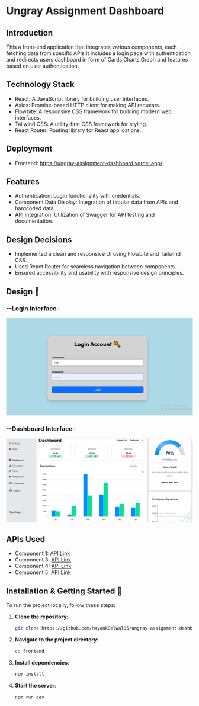# Ungray Assignment Dashboard

## Introduction
This a front-end application that integrates various components, each fetching data from specific APIs.It includes a login page with authentication and redirects users dashboard in form of Cards,Charts,Graph and features based on user authentication.


## Technology Stack
- React: A JavaScript library for building user interfaces.
- Axios: Promise-based HTTP client for making API requests.
- Flowbite: A responsive CSS framework for building modern web interfaces.
- Tailwind CSS: A utility-first CSS framework for styling.
- React Router: Routing library for React applications.


## Deployment

- Frontend: https://ungray-assignment-dashboard.vercel.app/  


## Features
- Authentication: Login functionality with credentials.
- Component Data Display: Integration of tabular data from APIs and hardcoded data.
- API Integration: Utilization of Swagger for API testing and documentation.

## Design Decisions
- Implemented a clean and responsive UI using Flowbite and Tailwind CSS.
- Used React Router for seamless navigation between components.
- Ensured accessibility and usability with responsive design principles.

## Design 🎨

### --Login Interface-

![alt text](<frontend/src/assests/Screenshot 2024-07-18 211856.png>)

### --Dashboard Interface-

![alt text](frontend/src/assests/2121.png)

## APIs Used
- Component 1: [API Link](http://ec2-3-83-254-115.compute-1.amazonaws.com:8020/sample_assignment_api_1/)
- Component 3: [API Link](http://ec2-3-83-254-115.compute-1.amazonaws.com:8020/sample_assignment_api_3/)
- Component 4: [API Link](http://ec2-3-83-254-115.compute-1.amazonaws.com:8020/sample_assignment_api_4/)
- Component 5: [API Link](http://ec2-3-83-254-115.compute-1.amazonaws.com:8020/sample_assignment_api_5/)

## Installation & Getting Started 🚀
To run the project locally, follow these steps:

1. **Clone the repository**:
    ```bash
    git clone https://github.com/MayankBelwal05/ungray-assignment-dashboard.git
    ```
2. **Navigate to the project directory**:
    ```bash
    cd frontend
    ```
3. **Install dependencies**:
    ```bash
    npm install
    ```
4. **Start the server**:
    ```bash
    npm run dev
    ```